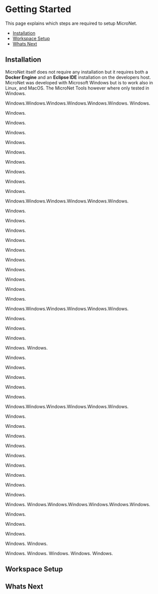 # Getting Started

This page explains which steps are required to setup MicroNet.

* [Installation](##Installation)
* [Workspace Setup](##WorkspaceSetup)
* [Whats Next](##WhatsNext)

## Installation

MicroNet itself does not require any installation but it requires both a **Docker Engine** and an **Eclipse IDE** installation on the developers host. MicroNet was developed with Microsoft Windows but is to work also in Linux, and MacOS. The MicroNet Tools however where only tested in Windows. 

Windows.Windows.Windows.Windows.Windows.Windows.
Windows.

Windows.

Windows.

Windows.

Windows.

Windows.

Windows.

Windows.

Windows.

Windows.

Windows.Windows.Windows.Windows.Windows.Windows.

Windows.

Windows.

Windows.

Windows.

Windows.


Windows.

Windows.

Windows.

Windows.

Windows.

Windows.Windows.Windows.Windows.Windows.Windows.

Windows.

Windows.

Windows.

Windows.
Windows.

Windows.

Windows.

Windows.

Windows.

Windows.

Windows.Windows.Windows.Windows.Windows.Windows.

Windows.

Windows.

Windows.

Windows.

Windows.

Windows.

Windows.

Windows.

Windows.

Windows.
Windows.Windows.Windows.Windows.Windows.Windows.

Windows.

Windows.

Windows.

Windows.
Windows.

Windows.
Windows.
Windows.
Windows.
Windows.

## Workspace Setup

## Whats Next
